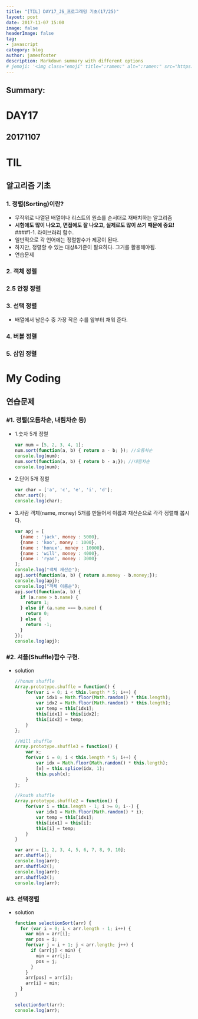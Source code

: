 ```yaml
---
title: "[TIL] DAY17_JS_프로그래밍 기초(17/25)"
layout: post
date: 2017-11-07 15:00
image: false
headerImage: false
tag:
- javascript
category: blog
author: jamesfoster
description: Markdown summary with different options
# jemoji: '<img class="emoji" title=":ramen:" alt=":ramen:" src="https://assets.github.com/images/icons/emoji/unicode/1f35c.png" height="20" width="20" align="absmiddle">'
---
```


## Summary:

# DAY17
## 20171107
# TIL
## 알고리즘 기초

### 1. 정렬(Sorting)이란?
  - 무작위로 나열된 배열이나 리스트의 원소를 순서대로 재배치하는 알고리즘
  - **시험에도 많이 나오고, 면접에도 잘 나오고, 실제로도 많이 쓰기 때문에 중요!**
  ####1-1. 라이브러리 함수.
  - 일반적으로 각 언어에는 정렬함수가 제공이 된다.
  - 하지만, 정렬할 수 있는 대상&기준이 필요하다. 그거를 활용해야됨.
  - 연습문제
### 2. 객체 정렬
### 2.5 안정 정렬
### 3. 선택 정렬
  - 배열에서 남은수 중 가장 작은 수를 앞부터 채워 준다.
### 4. 버블 정렬
### 5. 삽입 정렬
# My Coding
## 연습문제
### #1. 정렬(오름차순, 내림차순 등)
- 1.숫자 5개 정렬
  ```javascript
  var num = [5, 2, 3, 4, 1];
  num.sort(function(a, b) { return a - b; }); //오름차순
  console.log(num);
  num.sort(function(a, b) { return b - a;}); //내림차순
  console.log(num);
  ```
- 2.단어 5개 정렬
  ```javascript
  var char = ['a', 'c', 'e', 'i', 'd'];
  char.sort();
  console.log(char);
  ```
- 3.사람 객체(name, money) 5개를 만들어서 이름과 재산순으로 각각 정렬해 봅시다.
  ```javascript
  var apj = [
    {name : 'jack', money : 5000},
    {name : 'koo', money : 1000},
    {name : 'honux', money : 10000},
    {name : 'will', money : 4000},
    {name : 'ryan', money : 3000}
  ];
  console.log("객체 재산순");
  apj.sort(function(a, b) { return a.money - b.money;});
  console.log(apj);
  console.log("객체 이름순");
  apj.sort(function(a, b) {
    if (a.name > b.name) {
      return 1;
    } else if (a.name === b.name) {
      return 0;
    } else {
      return -1;
    }
  });
  console.log(apj);
  ```
### #2. 셔플(Shuffle)함수 구현.
  - solution
    ```javascript
    //honux shuffle
    Array.prototype.shuffle = function() {
    	for(var i = 0; i < this.length * 5; i++) {
    		var idx1 = Math.floor(Math.random() * this.length);
    		var idx2 = Math.floor(Math.random() * this.length);
    		var temp = this[idx1];
    		this[idx1] = this[idx2];
    		this[idx2] = temp;
    	}
    };

    //Will shuffle
    Array.prototype.shuffle3 = function() {
    	var x;
    	for(var i = 0; i < this.length * 5; i++) {
    		var idx = Math.floor(Math.random() * this.length);
    		[x] = this.splice(idx, 1);
    		this.push(x);
    	}
    };

    //knuth shuffle
    Array.prototype.shuffle2 = function() {
    	for(var i = this.length - 1; i >= 0; i--) {
    		var idx1 = Math.floor(Math.random() * i);
    		var temp = this[idx1];
    		this[idx1] = this[i];
    		this[i] = temp;
    	}
    }

    var arr = [1, 2, 3, 4, 5, 6, 7, 8, 9, 10];
    arr.shuffle();
    console.log(arr);
    arr.shuffle2();
    console.log(arr);
    arr.shuffle3();
    console.log(arr);
    ```
### #3. 선택정렬
  - solution
    ```javascript
    function selectionSort(arr) {
      for (var i = 0; i < arr.length - 1; i++) {
        var min = arr[i];
        var pos = i;
        for(var j = i + 1; j < arr.length; j++) {
          if (arr[j] < min) {
            min = arr[j];
            pos = j;
          }
        }
        arr[pos] = arr[i];
        arr[i] = min;
      }
    }

    selectionSort(arr);
    console.log(arr);
    ```
